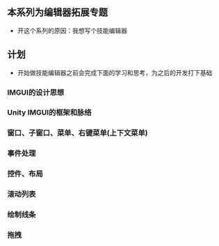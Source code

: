## 本系列为编辑器拓展专题
- 开这个系列的原因：我想写个技能编辑器

## 计划
- 开始做技能编辑器之前会完成下面的学习和思考，为之后的开发打下基础

### IMGUI的设计思想

### Unity IMGUI的框架和脉络

### 窗口、子窗口、菜单、右键菜单(上下文菜单)

### 事件处理

### 控件、布局

### 滚动列表

### 绘制线条

### 拖拽
